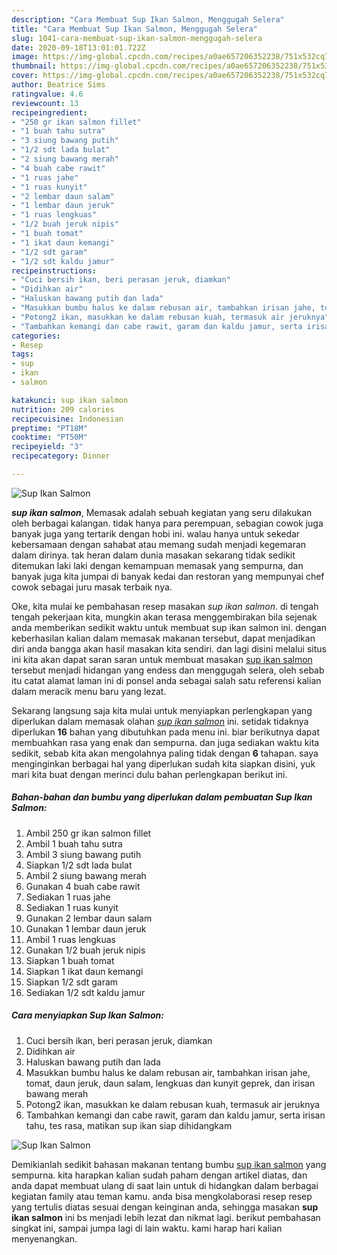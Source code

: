 ```yaml
---
description: "Cara Membuat Sup Ikan Salmon, Menggugah Selera"
title: "Cara Membuat Sup Ikan Salmon, Menggugah Selera"
slug: 1041-cara-membuat-sup-ikan-salmon-menggugah-selera
date: 2020-09-18T13:01:01.722Z
image: https://img-global.cpcdn.com/recipes/a0ae657206352238/751x532cq70/sup-ikan-salmon-foto-resep-utama.jpg
thumbnail: https://img-global.cpcdn.com/recipes/a0ae657206352238/751x532cq70/sup-ikan-salmon-foto-resep-utama.jpg
cover: https://img-global.cpcdn.com/recipes/a0ae657206352238/751x532cq70/sup-ikan-salmon-foto-resep-utama.jpg
author: Beatrice Sims
ratingvalue: 4.6
reviewcount: 13
recipeingredient:
- "250 gr ikan salmon fillet"
- "1 buah tahu sutra"
- "3 siung bawang putih"
- "1/2 sdt lada bulat"
- "2 siung bawang merah"
- "4 buah cabe rawit"
- "1 ruas jahe"
- "1 ruas kunyit"
- "2 lembar daun salam"
- "1 lembar daun jeruk"
- "1 ruas lengkuas"
- "1/2 buah jeruk nipis"
- "1 buah tomat"
- "1 ikat daun kemangi"
- "1/2 sdt garam"
- "1/2 sdt kaldu jamur"
recipeinstructions:
- "Cuci bersih ikan, beri perasan jeruk, diamkan"
- "Didihkan air"
- "Haluskan bawang putih dan lada"
- "Masukkan bumbu halus ke dalam rebusan air, tambahkan irisan jahe, tomat, daun jeruk, daun salam, lengkuas dan kunyit geprek, dan irisan bawang merah"
- "Potong2 ikan, masukkan ke dalam rebusan kuah, termasuk air jeruknya"
- "Tambahkan kemangi dan cabe rawit, garam dan kaldu jamur, serta irisan tahu, tes rasa, matikan sup ikan siap dihidangkam"
categories:
- Resep
tags:
- sup
- ikan
- salmon

katakunci: sup ikan salmon 
nutrition: 209 calories
recipecuisine: Indonesian
preptime: "PT18M"
cooktime: "PT50M"
recipeyield: "3"
recipecategory: Dinner

---
```



![Sup Ikan Salmon](https://img-global.cpcdn.com/recipes/a0ae657206352238/751x532cq70/sup-ikan-salmon-foto-resep-utama.jpg)

<b><i>sup ikan salmon</i></b>, Memasak adalah sebuah kegiatan yang seru dilakukan oleh berbagai kalangan. tidak hanya para perempuan, sebagian cowok juga banyak juga yang tertarik dengan hobi ini. walau hanya untuk sekedar kebersamaan dengan sahabat atau memang sudah menjadi kegemaran dalam dirinya. tak heran dalam dunia masakan sekarang tidak sedikit ditemukan laki laki dengan kemampuan memasak yang sempurna, dan banyak juga kita jumpai di banyak kedai dan restoran yang mempunyai chef cowok sebagai juru masak terbaik nya.



Oke, kita mulai ke pembahasan resep masakan <i>sup ikan salmon</i>. di tengah tengah pekerjaan kita, mungkin akan terasa menggembirakan bila sejenak anda memberikan sedikit waktu untuk membuat sup ikan salmon ini. dengan keberhasilan kalian dalam memasak makanan tersebut, dapat menjadikan diri anda bangga akan hasil masakan kita sendiri. dan lagi disini melalui situs ini kita akan dapat saran saran untuk membuat masakan <u>sup ikan salmon</u> tersebut menjadi hidangan yang endess dan menggugah selera, oleh sebab itu catat alamat laman ini di ponsel anda sebagai salah satu referensi kalian dalam meracik menu baru yang lezat.


Sekarang langsung saja kita mulai untuk menyiapkan perlengkapan yang diperlukan dalam memasak olahan <u><i>sup ikan salmon</i></u> ini. setidak tidaknya diperlukan <b>16</b> bahan yang dibutuhkan pada menu ini. biar berikutnya dapat membuahkan rasa yang enak dan sempurna. dan juga sediakan waktu kita sedikit, sebab kita akan mengolahnya paling tidak dengan <b>6</b> tahapan. saya menginginkan berbagai hal yang diperlukan sudah kita siapkan disini, yuk mari kita buat dengan merinci dulu bahan perlengkapan berikut ini.

<!--inarticleads1-->

##### Bahan-bahan dan bumbu yang diperlukan dalam pembuatan Sup Ikan Salmon:

1. Ambil 250 gr ikan salmon fillet
1. Ambil 1 buah tahu sutra
1. Ambil 3 siung bawang putih
1. Siapkan 1/2 sdt lada bulat
1. Ambil 2 siung bawang merah
1. Gunakan 4 buah cabe rawit
1. Sediakan 1 ruas jahe
1. Sediakan 1 ruas kunyit
1. Gunakan 2 lembar daun salam
1. Gunakan 1 lembar daun jeruk
1. Ambil 1 ruas lengkuas
1. Gunakan 1/2 buah jeruk nipis
1. Siapkan 1 buah tomat
1. Siapkan 1 ikat daun kemangi
1. Siapkan 1/2 sdt garam
1. Sediakan 1/2 sdt kaldu jamur




<!--inarticleads2-->

##### Cara menyiapkan Sup Ikan Salmon:

1. Cuci bersih ikan, beri perasan jeruk, diamkan
1. Didihkan air
1. Haluskan bawang putih dan lada
1. Masukkan bumbu halus ke dalam rebusan air, tambahkan irisan jahe, tomat, daun jeruk, daun salam, lengkuas dan kunyit geprek, dan irisan bawang merah
1. Potong2 ikan, masukkan ke dalam rebusan kuah, termasuk air jeruknya
1. Tambahkan kemangi dan cabe rawit, garam dan kaldu jamur, serta irisan tahu, tes rasa, matikan sup ikan siap dihidangkam
<img src="//assets-global.cpcdn.com/assets/icons/button_play-2c75c40dde080a61004c1f40b05d8f140eaff45d7e9e6481dc71c63d2e7c4909.png" alt="Sup Ikan Salmon">



Demikianlah sedikit bahasan makanan tentang bumbu <u>sup ikan salmon</u> yang sempurna. kita harapkan kalian sudah paham dengan artikel diatas, dan anda dapat membuat ulang di saat lain untuk di hidangkan dalam berbagai kegiatan family atau teman kamu. anda bisa mengkolaborasi resep resep yang tertulis diatas sesuai dengan keinginan anda, sehingga masakan <b>sup ikan salmon</b> ini bs menjadi lebih lezat dan nikmat lagi. berikut pembahasan singkat ini, sampai jumpa lagi di lain waktu. kami harap hari kalian menyenangkan.
